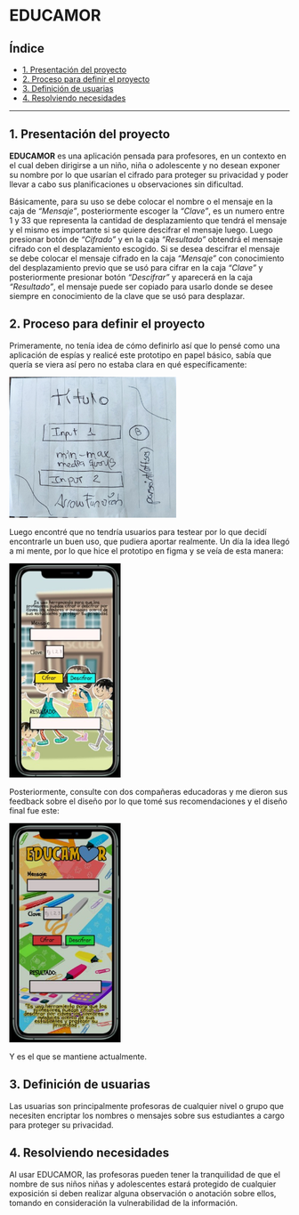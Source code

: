 # EDUCAMOR

## Índice

* [1. Presentación del proyecto](#1-presentación-del-proyecto)
* [2. Proceso para definir el proyecto](#2-proceso-para-definir-el-proyecto)
* [3. Definición de usuarias](#3-definición-de-usuarias)
* [4. Resolviendo necesidades](#4-resolviendo-necesidades)

***

## 1. Presentación del proyecto

**EDUCAMOR** es una aplicación pensada para profesores, en un contexto en el cual deben dirigirse a un niño, niña o adolescente y no desean exponer su nombre por lo que usarían el cifrado para proteger su privacidad y poder llevar a cabo sus planificaciones u observaciones sin dificultad. 

Básicamente, para su uso se debe colocar el nombre o el mensaje en la caja de _“Mensaje”_, posteriormente escoger la _“Clave”_, es un numero entre 1 y 33 que representa la cantidad de desplazamiento que tendrá el mensaje y el mismo es importante si se quiere descifrar el mensaje luego. Luego presionar botón de _“Cifrado”_ y en la caja _“Resultado”_ obtendrá el mensaje cifrado con el desplazamiento escogido. Si se desea descifrar el mensaje se debe colocar el mensaje cifrado en la caja _“Mensaje”_ con conocimiento del desplazamiento previo que se usó para cifrar en la caja _“Clave”_ y posteriormente presionar botón _“Descifrar”_ y aparecerá en la caja _“Resultado”_, el mensaje puede ser copiado para usarlo donde se desee siempre en conocimiento de la clave que se usó para desplazar.


## 2. Proceso para definir el proyecto

Primeramente, no tenía idea de cómo definirlo así que lo pensé como una aplicación de espías y realicé este prototipo en papel básico, sabía que quería se viera así pero no estaba clara en qué específicamente:

<img src="prototipo.jpeg" alt="prototipo en papel" width="300"/>


Luego encontré que no tendría usuarios para testear por lo que decidí encontrarle un buen uso, que pudiera aportar realmente. Un día la idea llegó a mi mente, por lo que hice el prototipo en figma y se veía de esta manera: 


<img src="prototipo1.jpg" alt="prototipo en papel" width="200"/>

Posteriormente, consulte con dos compañeras educadoras y me dieron sus feedback sobre el diseño por lo que tomé sus recomendaciones y el diseño final fue este: 

<img src="prototipo2.jpg" alt="prototipo en papel" width="200"/>

Y es el que se mantiene actualmente. 

## 3. Definición de usuarias

Las usuarias son principalmente profesoras de cualquier nivel o grupo que necesiten encriptar los nombres o mensajes sobre sus estudiantes a cargo para proteger su privacidad. 

## 4. Resolviendo necesidades

Al usar EDUCAMOR, las profesoras pueden tener la tranquilidad de que el nombre de sus niños niñas y adolescentes estará protegido de cualquier exposición si deben realizar alguna observación o anotación sobre ellos, tomando en consideración la vulnerabilidad de la información. 

